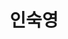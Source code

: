 ---
title: 인숙영
superuser: true
role: '전북대학교 컴퓨터인공지능학부 3학년 재학생'
type: landing
searchable: true
image:
  filename: 'uploads/avatar.jpg'
  caption: '인숙영 프로필'
aliases:
  - /authors/admin/
  - /authors/admin/index.html
organizations:
  - name: 전북대학교 컴퓨터인공지능학부
    url: ''
interests:
  - 프론트엔드 개발
  - React
  - TypeScript
education:
  courses:
    - course: 컴퓨터인공지능학부 (학사 과정)
      institution: 전북대학교
      year: 2023 ~ 현재
status:
  icon: 🐥
bio: 저의 주요 관심사는 프론트엔드 개발, 특히 React와 TypeScript입니다.

social:
  - icon: github
    icon_pack: fab
    link: https://github.com/abc202313746
  - icon: instagram
    icon_pack: fab
    link: https://www.instagram.com/insookyoung/
  - icon: envelope
    icon_pack: fas
    link: mailto:isy0110@jbnu.ac.kr
  - icon: linkedin
    icon_pack: fab
    link: https://www.linkedin.com/in/sookyoung-in
  - icon: youtube
    icon_pack: fab
    link: https://www.youtube.com
  - icon: facebook
    icon_pack: fab
    link: https://www.facebook.com
  - icon: twitter
    icon_pack: fab
    link: https://twitter.com
  - icon: file-pdf
    icon_pack: fas
    link: /uploads/resume.pdf

sections:
  - block: about.avatar
    id: about
    content:
      username: admin
      text: |
        안녕하세요, 인숙영입니다. 전북대학교 컴퓨터인공지능학부에서 3학년으로 재학 중이며, 프론트엔드 개발에 특별한 관심을 가지고 있습니다.
        
        주요 관심 분야는 React와 TypeScript를 활용한 현대적인 웹 개발이며, 사용자에게 도움이 되는 웹 경험을 만드는 것이 저의 목표입니다.
---